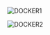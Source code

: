 ![DOCKER1](https://github.com/user-attachments/assets/03faae73-eeea-4132-bbc7-ec176118af79)

![DOCKER2](https://github.com/user-attachments/assets/17e133f5-62d9-4193-8adb-4cea4eb331a6)
